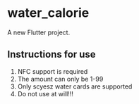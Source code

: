 # water_calorie

A new Flutter project.

## Instructions for use
1. NFC support is required
2. The amount can only be 1-99
3. Only scyesz water cards are supported
4. Do not use at will!!!